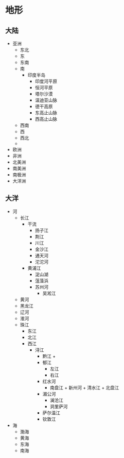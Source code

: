 # 地形
## 大陆
+ 亚洲
    + 东北
    + 东
    + 东南
    + 南
        + 印度半岛
            + 印度河平原
            + 恒河平原
            + 塔尔沙漠
            + 温迪亚山脉
            + 德干高原
            + 东高止山脉
            + 西高止山脉
    + 西南
    + 西
    + 西北
    + 
+ 欧洲
+ 非洲
+ 北美洲
+ 南美洲
+ 南极洲
+ 大洋洲
## 大洋
+ 河 
    + 长江
        + 干流
            + 扬子江 
            + 荆江
            + 川江
            + 金沙江
            + 通天河
            + 沱沱河
        + 黄浦江
            + 淀山湖
            + 蕰藻浜
            + 苏州河
                + 吴淞江
    + 黄河
    + 黑龙江
    + 辽河
    + 淮河
    + 珠江
        + 东江
        + 北江
        + 西江
            + 浔江
                + 黔江
                    + 
                + 郁江
                    + 左江
                    + 右江
                + 红水河
                    + 南盘江
                                + 新州河
                                + 清水江
                            + 北盘江
                + 湄公河
                    + 澜沧江
                    + 洞里萨河
                + 萨尔温江
                + 钦敦江
+ 海
    + 渤海
    + 黄海
    + 东海
    + 南海